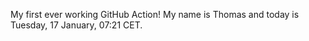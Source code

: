 My first ever working GitHub Action!
My name is Thomas and today is Tuesday, 17 January, 07:21 CET. 
